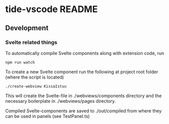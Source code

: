 # tide-vscode README

## Development

### Svelte related things

To automatically compile Svelte components along with extension code, run

```
npm run watch
```

To create a new Svelte component run the following at project root folder (where the script is located)

```
./create-webview KissaIstuu
```

This will create the Svelte-file in ./webviews/components directory and the necessary boilerplate in ./webviews/pages directory.

Compiled Svelte-components are saved to ./out/compiled from where they can be used in panels (see TestPanel.ts)



